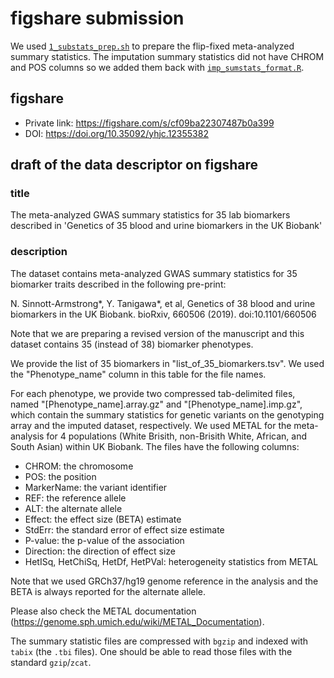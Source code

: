 # figshare submission

We used [`1_substats_prep.sh`](1_substats_prep.sh) to prepare the flip-fixed meta-analyzed summary statistics. The imputation summary statistics did not have CHROM and POS columns so we added them back with [`imp_sumstats_format.R`](imp_sumstats_format.R).

## figshare

- Private link: https://figshare.com/s/cf09ba22307487b0a399
- DOI: https://doi.org/10.35092/yhjc.12355382

## draft of the data descriptor on figshare

### title

The meta-analyzed GWAS summary statistics for 35 lab biomarkers described in 'Genetics of 35 blood and urine biomarkers in the UK Biobank'

### description

The dataset contains meta-analyzed GWAS summary statistics for 35 biomarker traits described in the following pre-print:

N. Sinnott-Armstrong*, Y. Tanigawa*, et al, Genetics of 38 blood and urine biomarkers in the UK Biobank. bioRxiv, 660506 (2019). doi:10.1101/660506

Note that we are preparing a revised version of the manuscript and this dataset contains 35 (instead of 38) biomarker phenotypes.

We provide the list of 35 biomarkers in "list_of_35_biomarkers.tsv". We used the "Phenotype_name" column in this table for the file names.

For each phenotype, we provide two compressed tab-delimited files, named "[Phenotype_name].array.gz" and "[Phenotype_name].imp.gz", which contain the summary statistics for genetic variants on the genotyping array and the imputed dataset, respectively. We used METAL for the meta-analysis for 4 populations (White Brisith, non-Brisith White, African, and South Asian) within UK Biobank. The files have the following columns:

- CHROM: the chromosome
- POS: the position
- MarkerName: the variant identifier
- REF: the reference allele
- ALT: the alternate allele
- Effect: the effect size (BETA) estimate
- StdErr: the standard error of effect size estimate
- P-value: the p-value of the association
- Direction: the direction of effect size
- HetISq, HetChiSq, HetDf, HetPVal: heterogeneity statistics from METAL

Note that we used GRCh37/hg19 genome reference in the analysis and the BETA is always reported for the alternate allele.

Please also check the METAL documentation (https://genome.sph.umich.edu/wiki/METAL_Documentation).

The summary statistic files are compressed with `bgzip` and indexed with `tabix` (the `.tbi` files). One should be able to read those files with the standard `gzip`/`zcat`.
